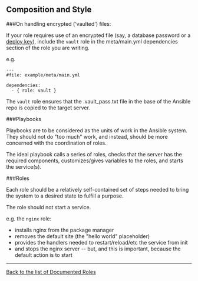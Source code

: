 Composition and Style
---------------------

###On handling encrypted ('vaulted') files:

If your role requires use of an encrypted file (say, a database password or a [deploy key](https://help.github.com/articles/managing-deploy-keys)), include the `vault` role in the meta/main.yml dependencies section of the role you are writing.

e.g. 

	---
	#file: example/meta/main.yml

	dependencies:
	  - { role: vault }
 
The `vault` role ensures that the .vault_pass.txt file in the base of the Ansible repo is copied to the target server.


###Playbooks

Playbooks are to be considered as the units of work in the Ansible system.  They should not do "too much" work, and instead, should be more concerned with the coordination of roles.

The ideal playbook calls a series of roles, checks that the server has the required components, customizes/gives variables to the roles, and starts the service(s).


###Roles

Each role should be a relatively self-contained set of steps needed to bring the system to a desired state to fulfill a purpose.  

The role should not start a service.

e.g. the `nginx` role:

+ installs nginx from the package manager
+ removes the default site (the "hello world" placeholder)
+ provides the handlers needed to restart/reload/etc the service from init
+ and stops the nginx server -- but, and this is important, because the default action is to start

-----

[Back to the list of Documented Roles](./Roles.md) 